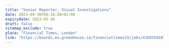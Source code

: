 ```yaml
---
title: "Senior Reporter, Visual Investigations"
date: 2023-04-30T09:16:50+01:00
expirydate: 2023-05-30
draft: false
sitemap_exclude: true
place: "Financial Times, London"
link: "https://boards.eu.greenhouse.io/financialtimes33/jobs/4160359101"
---
```

